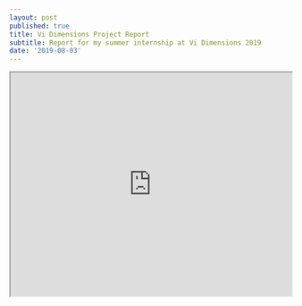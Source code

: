 ```yaml
---
layout: post
published: true
title: Vi Dimensions Project Report
subtitle: Report for my summer internship at Vi Dimensions 2019
date: '2019-08-03'
---
```

<iframe src="http://agastyaseth.wiki/Documents/ViD_report.pdf" width="100%" height="400"></iframe>
